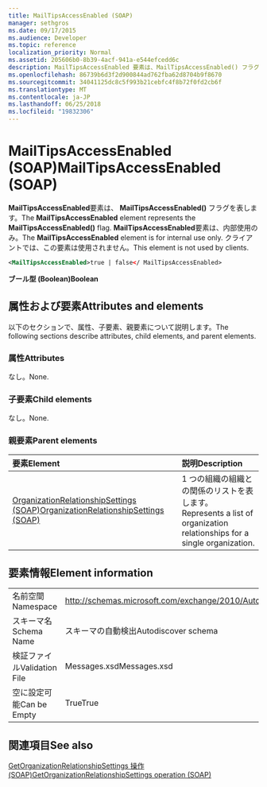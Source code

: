 ```yaml
---
title: MailTipsAccessEnabled (SOAP)
manager: sethgros
ms.date: 09/17/2015
ms.audience: Developer
ms.topic: reference
localization_priority: Normal
ms.assetid: 205606b0-8b39-4acf-941a-e544efcedd6c
description: MailTipsAccessEnabled 要素は、MailTipsAccessEnabled() フラグを表します。 MailTipsAccessEnabled 要素は、内部使用のみ。 クライアントでは、この要素は使用されません。
ms.openlocfilehash: 86739b6d3f2d900844ad762fba62d8704b9f8670
ms.sourcegitcommit: 34041125dc8c5f993b21cebfc4f8b72f0fd2cb6f
ms.translationtype: MT
ms.contentlocale: ja-JP
ms.lasthandoff: 06/25/2018
ms.locfileid: "19832306"
---
```

# <a name="mailtipsaccessenabled-soap"></a><span data-ttu-id="9b849-105">MailTipsAccessEnabled (SOAP)</span><span class="sxs-lookup"><span data-stu-id="9b849-105">MailTipsAccessEnabled (SOAP)</span></span>

<span data-ttu-id="9b849-106">**MailTipsAccessEnabled**要素は、 **MailTipsAccessEnabled()** フラグを表します。</span><span class="sxs-lookup"><span data-stu-id="9b849-106">The **MailTipsAccessEnabled** element represents the **MailTipsAccessEnabled()** flag.</span></span> <span data-ttu-id="9b849-107">**MailTipsAccessEnabled**要素は、内部使用のみ。</span><span class="sxs-lookup"><span data-stu-id="9b849-107">The **MailTipsAccessEnabled** element is for internal use only.</span></span> <span data-ttu-id="9b849-108">クライアントでは、この要素は使用されません。</span><span class="sxs-lookup"><span data-stu-id="9b849-108">This element is not used by clients.</span></span> 
  
```XML
<MailTipsAccessEnabled>true | false</ MailTipsAccessEnabled>
```

 <span data-ttu-id="9b849-109">**ブール型 (Boolean)**</span><span class="sxs-lookup"><span data-stu-id="9b849-109">**Boolean**</span></span>
## <a name="attributes-and-elements"></a><span data-ttu-id="9b849-110">属性および要素</span><span class="sxs-lookup"><span data-stu-id="9b849-110">Attributes and elements</span></span>

<span data-ttu-id="9b849-111">以下のセクションで、属性、子要素、親要素について説明します。</span><span class="sxs-lookup"><span data-stu-id="9b849-111">The following sections describe attributes, child elements, and parent elements.</span></span>
  
### <a name="attributes"></a><span data-ttu-id="9b849-112">属性</span><span class="sxs-lookup"><span data-stu-id="9b849-112">Attributes</span></span>

<span data-ttu-id="9b849-113">なし。</span><span class="sxs-lookup"><span data-stu-id="9b849-113">None.</span></span>
  
### <a name="child-elements"></a><span data-ttu-id="9b849-114">子要素</span><span class="sxs-lookup"><span data-stu-id="9b849-114">Child elements</span></span>

<span data-ttu-id="9b849-115">なし。</span><span class="sxs-lookup"><span data-stu-id="9b849-115">None.</span></span>
  
### <a name="parent-elements"></a><span data-ttu-id="9b849-116">親要素</span><span class="sxs-lookup"><span data-stu-id="9b849-116">Parent elements</span></span>

|<span data-ttu-id="9b849-117">**要素**</span><span class="sxs-lookup"><span data-stu-id="9b849-117">**Element**</span></span>|<span data-ttu-id="9b849-118">**説明**</span><span class="sxs-lookup"><span data-stu-id="9b849-118">**Description**</span></span>|
|:-----|:-----|
|[<span data-ttu-id="9b849-119">OrganizationRelationshipSettings (SOAP)</span><span class="sxs-lookup"><span data-stu-id="9b849-119">OrganizationRelationshipSettings (SOAP)</span></span>](organizationrelationshipsettings-soap.md) <br/> |<span data-ttu-id="9b849-120">1 つの組織の組織との関係のリストを表します。</span><span class="sxs-lookup"><span data-stu-id="9b849-120">Represents a list of organization relationships for a single organization.</span></span>  <br/> |
   
## <a name="element-information"></a><span data-ttu-id="9b849-121">要素情報</span><span class="sxs-lookup"><span data-stu-id="9b849-121">Element information</span></span>

|||
|:-----|:-----|
|<span data-ttu-id="9b849-122">名前空間</span><span class="sxs-lookup"><span data-stu-id="9b849-122">Namespace</span></span>  <br/> |http://schemas.microsoft.com/exchange/2010/Autodiscover  <br/> |
|<span data-ttu-id="9b849-123">スキーマ名</span><span class="sxs-lookup"><span data-stu-id="9b849-123">Schema Name</span></span>  <br/> |<span data-ttu-id="9b849-124">スキーマの自動検出</span><span class="sxs-lookup"><span data-stu-id="9b849-124">Autodiscover schema</span></span>  <br/> |
|<span data-ttu-id="9b849-125">検証ファイル</span><span class="sxs-lookup"><span data-stu-id="9b849-125">Validation File</span></span>  <br/> |<span data-ttu-id="9b849-126">Messages.xsd</span><span class="sxs-lookup"><span data-stu-id="9b849-126">Messages.xsd</span></span>  <br/> |
|<span data-ttu-id="9b849-127">空に設定可能</span><span class="sxs-lookup"><span data-stu-id="9b849-127">Can be Empty</span></span>  <br/> |<span data-ttu-id="9b849-128">True</span><span class="sxs-lookup"><span data-stu-id="9b849-128">True</span></span>  <br/> |
   
## <a name="see-also"></a><span data-ttu-id="9b849-129">関連項目</span><span class="sxs-lookup"><span data-stu-id="9b849-129">See also</span></span>



[<span data-ttu-id="9b849-130">GetOrganizationRelationshipSettings 操作 (SOAP)</span><span class="sxs-lookup"><span data-stu-id="9b849-130">GetOrganizationRelationshipSettings operation (SOAP)</span></span>](getorganizationrelationshipsettings-operation-soap.md)

